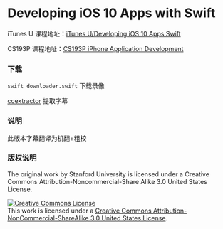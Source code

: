 # Developing iOS 10 Apps with Swift

iTunes U 课程地址：[iTunes U/Developing iOS 10 Apps Swift](https://itunes.apple.com/cn/course/developing-ios-10-apps-with-swift/id1198467120)

CS193P 课程地址：[CS193P iPhone Application Development](http://web.stanford.edu/class/cs193p/cgi-bin/drupal/)

###  下载
```swift downloader.swift``` 下载录像

[ccextractor](https://www.ccextractor.org/) 提取字幕

###  说明
此版本字幕翻译为机翻+粗校

### 版权说明

The original work by Stanford University is licensed under a Creative Commons Attribution-Noncommercial-Share Alike 3.0 United States License.

<a rel="license" href="http://creativecommons.org/licenses/by-nc-sa/3.0/us/"><img alt="Creative Commons License" style="border-width:0" src="https://i.creativecommons.org/l/by-nc-sa/3.0/us/88x31.png" /></a><br />This work is licensed under a <a rel="license" href="http://creativecommons.org/licenses/by-nc-sa/3.0/us/">Creative Commons Attribution-NonCommercial-ShareAlike 3.0 United States License</a>.
